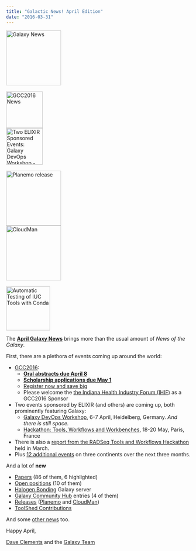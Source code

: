 ```yaml
---
title: "Galactic News! April Edition"
date: "2016-03-31"
---
```

<div class='right'>
<a href='/src/galaxy-updates/2016-04/index.md'><img src="/src/images/galaxy-logos/GalaxyNews.png" alt="Galaxy News" width=150 /></a><br />
<br />
<div class='right'>
<a href='/src/galaxy-updates/2016-04/index.md#gcc2016'><img src="/src/images/logos/GCC2016LogoTallBig.png" alt="GCC2016 News" width="100" /></a><br />
<a href='/src/galaxy-updates/2016-04/index.md#galaxy-devops-workshop---heidelberg-6-7-april'><img src="/src/images/logos/ElixirNoTextLogo.png" alt="Two ELIXIR Sponsored Events: Galaxy DevOps Workshop - Galaxy and Galaxy tools deployment strategies; Hackathon: Tools, Workflows and Workbenches" width="100" /></a>
</div><br />
<a href='/src/galaxy-updates/2016-04/index.md#planemo-0240'><img src="/src/images/logos/PlanemoLogo.png" alt="Planemo release" width="150" /></a><br />
<a href='/src/galaxy-updates/2016-04/index.md#cloudman-1603'><img src="/src/images/galaxy-logos/cloudman-logo.jpg" alt="CloudMan" width="150" /></a><br />
<div class='center'><br />
<a href='/src/galaxy-updates/2016-04/index.md#automatic-testing-of-iuc-tools-with-conda'><img src="/src/images/logos/Conda_480.png" alt="Automatic Testing of IUC Tools with Conda" width="120" /></a>
</div></div>

The **[April Galaxy News](/src/galaxy-updates/2016-04/index.md)** brings more than the usual amount of *News of the Galaxy*.  

First, there are a plethora of events coming up around the world:

* [GCC2016](/src/galaxy-updates/2016-04/index.md#gcc2016):
  * **[Oral abstracts due April 8](/src/galaxy-updates/2016-04/index.md#gcc2016-abstract-deadline-extended-to-april-8)**
  * **[Scholarship applications due May 1](/src/galaxy-updates/2016-04/index.md#scholarships-application-deadline-is-may-1)**
  * [Register now and save big](/src/galaxy-updates/2016-04/index.md#gcc2016-early-registration)
  * Please welcome the [the Indiana Health Industry Forum (IHIF)](/src/galaxy-updates/2016-04/index.md#sponsors) as a GCC2016 Sponsor
* Two events sponsored by ELIXIR (and others) are coming up, both prominently featuring Galaxy:
  * [Galaxy DevOps Workshop](/src/galaxy-updates/2016-04/index.md#galaxy-devops-workshop---heidelberg-6-7-april), 6-7 April, Heidelberg, Germany.  *And there is still space.*
  * [Hackathon: Tools, Workflows and Workbenches](/src/galaxy-updates/2016-04/index.md#hackathon-tools-workflows-and-workbenches-18-20-may), 18-20 May, Paris, France
* There is also a [report from the RADSeq Tools and Workflows Hackathon](/src/galaxy-updates/2016-04/index.md#report-iuc-contribution-fest---radseq-tools-and-workflows) held in March.
* Plus [12 additional events](/src/galaxy-updates/2016-04/index.md#upcoming-events) on three continents over the next three months.

And a lot of **new**
* [Papers](/src/galaxy-updates/2016-04/index.md#new-papers) (86 of them, 6 highlighted)
* [Open positions](/src/galaxy-updates/2016-04/index.md#whos-hiring) (10 of them)
* [Halogen Bonding](/src/galaxy-updates/2016-04/index.md#new-public-galaxy-servers) Galaxy server
* [Galaxy Community Hub](/src/galaxy-updates/2016-04/index.md#galaxy-community-hubs) entries (4 of them)
* [Releases](/src/galaxy-updates/2016-04/index.md#releases) ([Planemo](/src/galaxy-updates/2016-04/index.md#planemo-0240) and [CloudMan](/src/galaxy-updates/2016-04/index.md#cloudman-1603))
* [ToolShed Contributions](/src/galaxy-updates/2016-04/index.md#toolshed-contributions)

And some [other news](/src/galaxy-updates/2016-04/index.md#other-news) too.

Happy April,

[Dave Clements](/people/dave-clements/) and the [Galaxy Team](/src/galaxy-team/)
